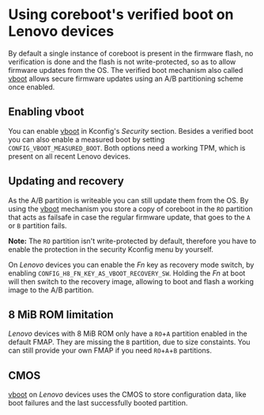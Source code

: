 # Using coreboot's verified boot on Lenovo devices

By default a single instance of coreboot is present in the firmware flash,
no verification is done and the flash is not write-protected, so as to allow
firmware updates from the OS.
The verified boot mechanism also called [vboot] allows secure firmware
updates using an A/B partitioning scheme once enabled.

## Enabling vboot
You can enable [vboot] in Kconfig's *Security* section. Besides a verified
boot you can also enable a measured boot by setting
`CONFIG_VBOOT_MEASURED_BOOT`. Both options need a working TPM, which is
present on all recent Lenovo devices.

## Updating and recovery
As the A/B partition is writeable you can still update them from the OS.
By using the [vboot] mechanism you store a copy of coreboot in the `RO`
partition that acts as failsafe in case the regular firmware update, that
goes to the `A` or `B` partition fails.

**Note:** The `RO` partition isn't write-protected by default, therefore you
have to enable the protection in the security Kconfig menu by yourself.

On *Lenovo* devices you can enable the *Fn* key as recovery mode switch, by
enabling `CONFIG_H8_FN_KEY_AS_VBOOT_RECOVERY_SW`.
Holding the *Fn* at boot will then switch to the recovery image, allowing
to boot and flash a working image to the A/B partition.

## 8 MiB ROM limitation
*Lenovo* devices with 8 MiB ROM only have a `RO`+`A` partition enabled in the
default FMAP. They are missing the `B` partition, due to size constaints.
You can still provide your own FMAP if you need `RO`+`A`+`B` partitions.

## CMOS
[vboot] on *Lenovo* devices uses the CMOS to store configuration data, like
boot failures and the last successfully booted partition.

[vboot]: ../../security/vboot/index.md
